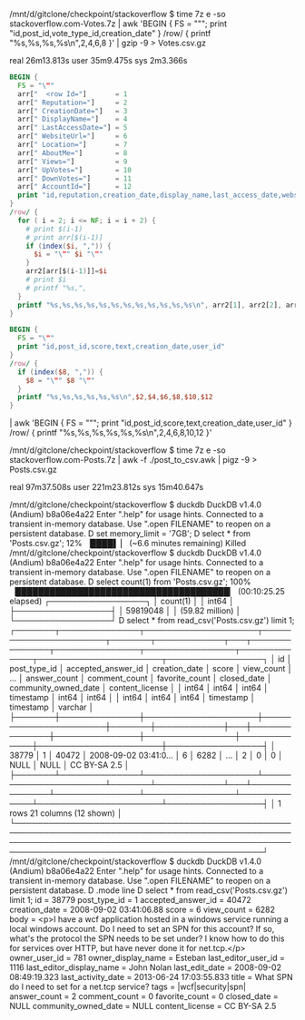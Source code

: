 /mnt/d/gitclone/checkpoint/stackoverflow $ time 7z e -so stackoverflow.com-Votes.7z | awk 'BEGIN { FS = "\""; print "id,post_id,vote_type_id,creation_date" } /row/ { printf "%s,%s,%s,%s\n",$2,$4,$6,$8 }' | gzip -9 > Votes.csv.gz

real    26m13.813s
user    35m9.475s
sys     2m3.366s



```awk
BEGIN {
  FS = "\""
  arr["  <row Id="]       = 1
  arr[" Reputation="]     = 2
  arr[" CreationDate="]   = 3
  arr[" DisplayName="]    = 4
  arr[" LastAccessDate="] = 5
  arr[" WebsiteUrl="]     = 6
  arr[" Location="]       = 7
  arr[" AboutMe="]        = 8
  arr[" Views="]          = 9
  arr[" UpVotes="]        = 10
  arr[" DownVotes="]      = 11
  arr[" AccountId="]      = 12
  print "id,reputation,creation_date,display_name,last_access_date,website_url,location,about_me,views,up_votes,down_votes,account_id"
}
/row/ {
  for ( i = 2; i <= NF; i = i + 2) {
    # print $(i-1)
    # print arr[$(i-1)]
    if (index($i, ",")) {
      $i = "\"" $i "\""
    }
    arr2[arr[$(i-1)]]=$i
    # print $i
    # printf "%s,",
  }
  printf "%s,%s,%s,%s,%s,%s,%s,%s,%s,%s,%s,%s\n", arr2[1], arr2[2], arr2[3], arr2[4], arr2[5], arr2[6], arr2[7], arr2[8], arr2[9], arr2[10], arr2[11], arr2[12]
}
```

```awk
BEGIN {
  FS = "\""
  print "id,post_id,score,text,creation_date,user_id"
}
/row/ {
  if (index($8, ",")) {
    $8 = "\"" $8 "\""
  }
  printf "%s,%s,%s,%s,%s,%s\n",$2,$4,$6,$8,$10,$12
}
```


| awk 'BEGIN { FS = "\""; print "id,post_id,score,text,creation_date,user_id" } /row/ { printf "%s,%s,%s,%s,%s,%s\n",$2,$4,$6,$8,$10,$12 }'
  <row Id="134691651" PostId="264" Score="0" Text="@PeterCordes Thanks for the correction. I've been fixing typos and grammar in some of the oldest questions here. Mistakes happen (occasionally)." CreationDate="2023-06-01T16:29:01.453" UserId="13407802" />


/mnt/d/gitclone/checkpoint/stackoverflow $ time 7z e -so stackoverflow.com-Posts.7z | awk -f ./post_to_csv.awk | pigz -9 > Posts.csv.gz

real    97m37.508s
user    221m23.812s
sys     15m40.647s

/mnt/d/gitclone/checkpoint/stackoverflow $ duckdb
DuckDB v1.4.0 (Andium) b8a06e4a22
Enter ".help" for usage hints.
Connected to a transient in-memory database.
Use ".open FILENAME" to reopen on a persistent database.
D set memory_limit = '7GB';
D select * from 'Posts.csv.gz';
 12% ▕████▌                                 ▏ (~6.6 minutes remaining)  Killed
/mnt/d/gitclone/checkpoint/stackoverflow $ duckdb
DuckDB v1.4.0 (Andium) b8a06e4a22
Enter ".help" for usage hints.
Connected to a transient in-memory database.
Use ".open FILENAME" to reopen on a persistent database.
D select count(1) from 'Posts.csv.gz';
100% ▕██████████████████████████████████████▏ (00:10:25.25 elapsed)
┌─────────────────┐
│    count(1)     │
│      int64      │
├─────────────────┤
│    59819048     │
│ (59.82 million) │
└─────────────────┘
D select * from read_csv('Posts.csv.gz') limit 1;
┌───────┬──────────────┬────────────────────┬──────────────────────┬───────┬────────────┬───┬──────────────┬───────────────┬────────────────┬─────────────┬──────────────────────┬─────────────────┐
│  id   │ post_type_id │ accepted_answer_id │    creation_date     │ score │ view_count │ … │ answer_count │ comment_count │ favorite_count │ closed_date │ community_owned_date │ content_license │
│ int64 │    int64     │       int64        │      timestamp       │ int64 │   int64    │   │    int64     │     int64     │     int64      │  timestamp  │      timestamp       │     varchar     │
├───────┼──────────────┼────────────────────┼──────────────────────┼───────┼────────────┼───┼──────────────┼───────────────┼────────────────┼─────────────┼──────────────────────┼─────────────────┤
│ 38779 │      1       │       40472        │ 2008-09-02 03:41:0…  │   6   │    6282    │ … │      2       │       0       │       0        │ NULL        │ NULL                 │ CC BY-SA 2.5    │
├───────┴──────────────┴────────────────────┴──────────────────────┴───────┴────────────┴───┴──────────────┴───────────────┴────────────────┴─────────────┴──────────────────────┴─────────────────┤
│ 1 rows                                                                                                                                                                     21 columns (12 shown) │
└──────────────────────────────────────────────────────────────────────────────────────────────────────────────────────────────────────────────────────────────────────────────────────────────────┘
/mnt/d/gitclone/checkpoint/stackoverflow $ duckdb
DuckDB v1.4.0 (Andium) b8a06e4a22
Enter ".help" for usage hints.
Connected to a transient in-memory database.
Use ".open FILENAME" to reopen on a persistent database.
D .mode line
D select * from read_csv('Posts.csv.gz') limit 1;
                      id = 38779
            post_type_id = 1
      accepted_answer_id = 40472
           creation_date = 2008-09-02 03:41:06.88
                   score = 6
              view_count = 6282
                    body = &lt;p&gt;I have a wcf application hosted in a windows service running a local windows account. Do I need to set an SPN for this account? If so, what's the protocol the SPN needs to be set under? I know how to do this for services over HTTP, but have never done it for net.tcp.&lt;/p&gt;&#xA;
           owner_user_id = 781
      owner_display_name = Esteban
     last_editor_user_id = 1116
last_editor_display_name = John Nolan
          last_edit_date = 2008-09-02 08:49:19.323
      last_activity_date = 2013-06-24 17:03:55.833
                   title = What SPN do I need to set for a net.tcp service?
                    tags = |wcf|security|spn|
            answer_count = 2
           comment_count = 0
          favorite_count = 0
             closed_date = NULL
    community_owned_date = NULL
         content_license = CC BY-SA 2.5
